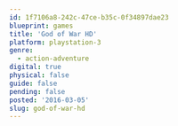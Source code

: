 ```yaml
---
id: 1f7106a8-242c-47ce-b35c-0f34897dae23
blueprint: games
title: 'God of War HD'
platform: playstation-3
genre:
  - action-adventure
digital: true
physical: false
guide: false
pending: false
posted: '2016-03-05'
slug: god-of-war-hd
---
```

